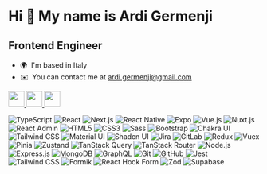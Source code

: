 <!--
**a-pyro/a-pyro** is a ✨ _special_ ✨ repository because its `README.md` (this file) appears on your GitHub profile.

Here are some ideas to get you started:

- 🔭 I’m currently working on ...
- 🌱 I’m currently learning ...
- 👯 I’m looking to collaborate on ...
- 🤔 I’m looking for help with ...
- 💬 Ask me about ...
- 📫 How to reach me: ...
- 😄 Pronouns: ...
- ⚡ Fun fact: ...
-->
Hi 👋 My name is Ardi Germenji
==============================

Frontend Engineer
----------------------

* 🌍  I'm based in Italy
* ✉️  You can contact me at [ardi.germenji@gmail.com](mailto:ardi.germenji@gmail.com)

<p align="left"> 
  <!-- Social links -->
  <a href="https://www.github.com/a-pyro" target="_blank" rel="noreferrer">
    <img src="https://raw.githubusercontent.com/danielcranney/readme-generator/main/public/icons/socials/github.svg" width="32" height="32" />
  </a> 
  <a href="http://www.instagram.com/ardigermenji" target="_blank" rel="noreferrer">
    <img src="https://raw.githubusercontent.com/danielcranney/readme-generator/main/public/icons/socials/instagram.svg" width="32" height="32" />
  </a> 
  <a href="https://www.linkedin.com/in/ardi-germenji" target="_blank" rel="noreferrer">
    <img src="https://raw.githubusercontent.com/danielcranney/readme-generator/main/public/icons/socials/linkedin.svg" width="32" height="32" />
  </a>
</p>

<!-- Core Technical Skills Badges -->
<p align="left">
  <!-- JavaScript Frameworks -->
    <img src="https://img.shields.io/badge/TypeScript-007ACC?style=for-the-badge&logo=typescript&logoColor=white" alt="TypeScript" />
    <img src="https://img.shields.io/badge/React-20232A?style=for-the-badge&logo=react&logoColor=61DAFB" alt="React" />
  <img src="https://img.shields.io/badge/Next.js-000000?style=for-the-badge&logo=next.js&logoColor=white" alt="Next.js" />
 <!-- React Native -->
  <img src="https://img.shields.io/badge/React%20Native-61DAFB?style=for-the-badge&logo=react&logoColor=black" alt="React Native" />

  <!-- Expo -->
  <img src="https://img.shields.io/badge/Expo-1B1F25?style=for-the-badge&logo=expo&logoColor=white" alt="Expo" />
  <img src="https://img.shields.io/badge/Vue.js-35495E?style=for-the-badge&logo=vue.js&logoColor=4FC08D" alt="Vue.js" />
  <img src="https://img.shields.io/badge/Nuxt.js-00C58E?style=for-the-badge&logo=nuxt.js&logoColor=white" alt="Nuxt.js" />
  <img src="https://img.shields.io/badge/React%20Admin-20232A?style=for-the-badge&logo=react&logoColor=white" alt="React Admin" />

  <!-- Web Development -->
  <img src="https://img.shields.io/badge/HTML5-E34F26?style=for-the-badge&logo=html5&logoColor=white" alt="HTML5" />
  <img src="https://img.shields.io/badge/CSS3-1572B6?style=for-the-badge&logo=css3&logoColor=white" alt="CSS3" />
  <img src="https://img.shields.io/badge/Sass-CC6699?style=for-the-badge&logo=sass&logoColor=white" alt="Sass" />
  <img src="https://img.shields.io/badge/Bootstrap-7952B3?style=for-the-badge&logo=bootstrap&logoColor=white" alt="Bootstrap" />
  <img src="https://img.shields.io/badge/Chakra%20UI-319795?style=for-the-badge&logo=chakra-ui&logoColor=white" alt="Chakra UI" />
  <img src="https://img.shields.io/badge/Tailwind_CSS-38B2AC?style=for-the-badge&logo=tailwind-css&logoColor=white" alt="Tailwind CSS" />
  <img src="https://img.shields.io/badge/Material--UI-0081CB?style=for-the-badge&logo=mui&logoColor=white" alt="Material UI" />
  <img src="https://img.shields.io/badge/Shadcn%20UI-000000?style=for-the-badge&logo=shadcn&logoColor=white" alt="Shadcn UI" />
  
  <!-- Project Management -->
  <img src="https://img.shields.io/badge/Jira-0052CC?style=for-the-badge&logo=jira&logoColor=white" alt="Jira" />
  <img src="https://img.shields.io/badge/GitLab-FCA121?style=for-the-badge&logo=gitlab&logoColor=white" alt="GitLab" />
  
  <!-- State Management -->
  <img src="https://img.shields.io/badge/Redux-764ABC?style=for-the-badge&logo=redux&logoColor=white" alt="Redux" />
  <img src="https://img.shields.io/badge/Vuex-4FC08D?style=for-the-badge&logo=vue.js&logoColor=white" alt="Vuex" />
  <img src="https://img.shields.io/badge/Pinia-333333?style=for-the-badge&logo=pinia&logoColor=yellow" alt="Pinia" />
  <img src="https://img.shields.io/badge/Zustand-333333?style=for-the-badge&logo=zustand&logoColor=yellow" alt="Zustand" />
  <img src="https://img.shields.io/badge/TanStack%20Query-FF4154?style=for-the-badge&logo=react-query&logoColor=white" alt="TanStack Query" />
<img src="https://img.shields.io/badge/TanStack%20Router-FF4154?style=for-the-badge&logo=react-query&logoColor=white" alt="TanStack Router" />

  
  <!-- Others -->
  <img src="https://img.shields.io/badge/Node.js-43853D?style=for-the-badge&logo=node.js&logoColor=white" alt="Node.js" />
  <img src="https://img.shields.io/badge/Express.js-000000?style=for-the-badge&logo=express&logoColor=white" alt="Express.js" />
  <img src="https://img.shields.io/badge/MongoDB-47A248?style=for-the-badge&logo=mongodb&logoColor=white" alt="MongoDB" />
  <img src="https://img.shields.io/badge/GraphQL-E10098?style=for-the-badge&logo=graphql&logoColor=white" alt="GraphQL" />
  <img src="https://img.shields.io/badge/Git-181717?style=for-the-badge&logo=git&logoColor=white" alt="Git" />
  <img src="https://img.shields.io/badge/GitHub-181717?style=for-the-badge&logo=github&logoColor=white" alt="GitHub" />
  <img src="https://img.shields.io/badge/Jest-C21325?style=for-the-badge&logo=jest&logoColor=white" alt="Jest" />
  <img src="https://img.shields.io/badge/TailwindCSS-06B6D4?style=for-the-badge&logo=tailwindcss&logoColor=white" alt="Tailwind CSS" />
   <img src="https://img.shields.io/badge/Formik-000000?style=for-the-badge&logo=formik&logoColor=white" alt="Formik" />

  <!-- React Hook Form -->
  <img src="https://img.shields.io/badge/React%20Hook%20Form-EC5990?style=for-the-badge&logo=reacthookform&logoColor=white" alt="React Hook Form" />

  <!-- Zod -->
  <img src="https://img.shields.io/badge/Zod-333333?style=for-the-badge&logo=zod&logoColor=blue" alt="Zod" />

  <!-- Supabase -->
  <img src="https://img.shields.io/badge/Supabase-3ECF8E?style=for-the-badge&logo=supabase&logoColor=white" alt="Supabase" />

</p>


<!--
<b>My GitHub Stats</b>

<a href="http://www.github.com/a-pyro"><img src="https://github-readme-stats.vercel.app/api?username=a-pyro&show_icons=true&hide=&count_private=true&title_color=0891b2&text_color=ffffff&icon_color=0891b2&bg_color=1c1917&hide_border=true&show_icons=true" alt="a-pyro's GitHub stats" /></a>

<a href="https://github.com/a-pyro" align="left"><img src="https://github-readme-stats.vercel.app/api/top-langs/?username=a-pyro&langs_count=10&title_color=0891b2&text_color=ffffff&icon_color=0891b2&bg_color=1c1917&hide_border=true&locale=en&custom_title=Top%20%Languages" alt="Top Languages" /></a> -->
